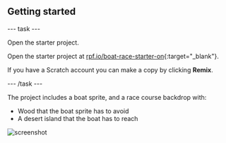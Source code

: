 ## Getting started

--- task ---

Open the starter project.

Open the starter project at [rpf.io/boat-race-starter-on](https://rpf.io/boat-race-starter-on){:target="_blank"}.

If you have a Scratch account you can make a copy by clicking **Remix**.

--- /task ---

The project includes a boat sprite, and a race course backdrop with:

- Wood that the boat sprite has to avoid
- A desert island that the boat has to reach

 ![screenshot](images/boat-starter.png) 

